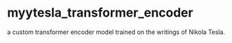 # myytesla_transformer_encoder
a custom transformer encoder model trained on the writings of Nikola Tesla. 
